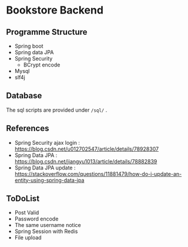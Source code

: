 # Bookstore Backend
## Programme Structure
- Spring boot
- Spring data JPA
- Spring Security
   - BCrypt encode
- Mysql
- slf4j

## Database
The sql scripts are provided under `/sql/` .


## References
- Spring Security ajax login : https://blog.csdn.net/u012702547/article/details/78928307
- Spring Data JPA : https://blog.csdn.net/jiangyu1013/article/details/78882839
- Spring Data JPA update : https://stackoverflow.com/questions/11881479/how-do-i-update-an-entity-using-spring-data-jpa

## ToDoList
- Post Valid
- Password encode
- The same username notice
- Spring Session with Redis
- File upload